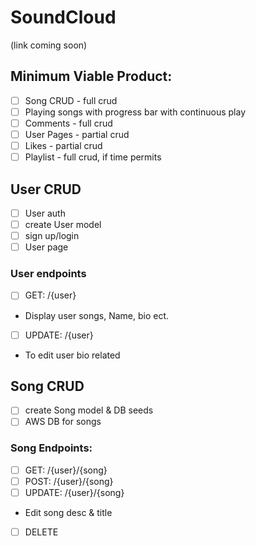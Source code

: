 # SoundCloud
(link coming soon)
## Minimum Viable Product:
- [ ] Song CRUD - full crud
- [ ] Playing songs with progress bar with continuous play
- [ ] Comments - full crud 
- [ ] User Pages - partial crud
- [ ] Likes - partial crud
- [ ] Playlist - full crud, if time permits

## User CRUD
- [ ] User auth
- [ ] create User model
- [ ] sign up/login
- [ ] User page

### User endpoints
- [ ] GET: /{user}
- Display user songs, Name, bio ect.
- [ ] UPDATE: /{user}
- To edit user bio related  

## Song CRUD
- [ ] create Song model & DB seeds
- [ ] AWS DB for songs

### Song Endpoints:
- [ ] GET: /{user}/{song}
- [ ] POST: /{user}/{song}
- [ ] UPDATE: /{user}/{song}
-   Edit song desc & title
- [ ] DELETE 
